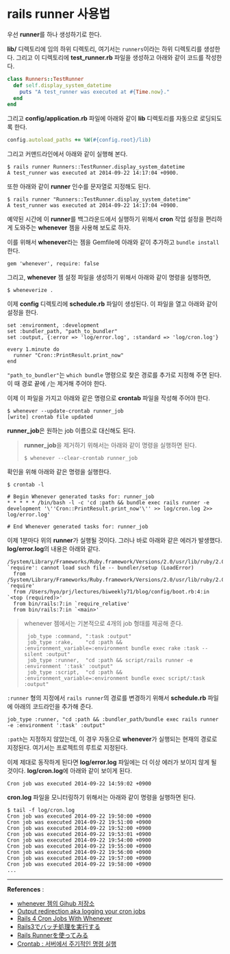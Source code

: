 # rails runner 사용법

우선 **runner**를 하나 생성하기로 한다.

**lib/** 디렉토리에 임의 하위 디렉토리, 여기서는 `runners`이라는 하위 디렉토리를 생성한다. 그리고 이 디렉토리에 **test_runner.rb** 파일을 생성하고 아래와 같이 코드를 작성한다.

```ruby
class Runners::TestRunner
  def self.display_system_datetime
    puts "A test_runner was executed at #{Time.now}."
  end
end
```

그리고 **config/application.rb** 파일에 아래와 같이 **lib** 디렉토리를 자동으로 로딩되도록 한다.

```ruby
config.autoload_paths += %W(#{config.root}/lib)
```

그리고 커맨드라인에서 아래와 같이 실행해 본다.

```
$ rails runner Runners::TestRunner.display_system_datetime
A test_runner was executed at 2014-09-22 14:17:04 +0900.
```

또한 아래와 같이  **runner** 인수를 문자열로 지정해도 된다.

```
$ rails runner "Runners::TestRunner.display_system_datetime"
A test_runner was executed at 2014-09-22 14:17:04 +0900.
```
예약된 시간에 이 **runner**를 백그라운드에서 실행하기 위해서 **cron** 작업 설정을 편리하게 도와주는 **whenever** 젬을 사용해 보도로 하자.

이를 위해서 **whenever**라는 젬을 Gemfile에 아래와 같이 추가하고 `bundle install`한다.

```
gem 'whenever', require: false
```

그리고, **whenever** 젬 설정 파일을 생성하기 위해서 아래와 같이 명령을 실행하면,

```
$ wheneverize .
```

이제 **config** 디렉토리에 **schedule.rb** 파일이 생성된다. 이 파일을 열고 아래와 같이 설정을 한다.

```
set :environment, :development
set :bundler_path, "path_to_bundler"
set :output, {:error => 'log/error.log', :standard => 'log/cron.log'}

every 1.minute do
  runner "Cron::PrintResult.print_now"
end
```

`"path_to_bundler"`는 `which bundle` 명령으로 찾은 경로를 추가로 지정해 주면 된다. 이 때 경로 끝에 `/`는 제거해 주어야 한다.

이제 이 파일을 가지고 아래와 같은 명령으로  **crontab** 파일을 작성해 주어야 한다.

```
$ whenever --update-crontab runner_job
[write] crontab file updated
```

**runner_job**은 원하는 job 이름으로 대신해도 된다.

> **runner_job**을 제거하기 위해서는 아래와 같이 명령을 실행하면 된다.
>```
>$ whenever --clear-crontab runner_job
>```

확인을 위해 아래와 같은 명령을 실행한다.

```
$ crontab -l

# Begin Whenever generated tasks for: runner_job
* * * * * /bin/bash -l -c 'cd :path && bundle exec rails runner -e development '\''Cron::PrintResult.print_now'\'' >> log/cron.log 2>> log/error.log'

# End Whenever generated tasks for: runner_job
```

이제 1분마다 위의 **runner**가 실행될 것이다. 그러나 바로 아래와 같은 에러가 발생했다. **log/error.log**의 내용은 아래와 같다.

```
/System/Library/Frameworks/Ruby.framework/Versions/2.0/usr/lib/ruby/2.0.0/rubygems/core_ext/kernel_require.rb:55:in `require': cannot load such file -- bundler/setup (LoadError)
  from /System/Library/Frameworks/Ruby.framework/Versions/2.0/usr/lib/ruby/2.0.0/rubygems/core_ext/kernel_require.rb:55:in `require'
  from /Users/hyo/prj/lectures/biweekly71/blog/config/boot.rb:4:in `<top (required)>'
  from bin/rails:7:in `require_relative'
  from bin/rails:7:in `<main>'
```

> whenever 젬에서는 기본적으로 4개의 job 형태를 제공해 준다.
>```
>  job_type :command, ":task :output"
>  job_type :rake,    "cd :path && :environment_variable=:environment bundle exec rake :task --silent :output"
>  job_type :runner,  "cd :path && script/rails runner -e :environment ':task' :output"
>  job_type :script,  "cd :path && :environment_variable=:environment bundle exec script/:task :output"
>```

`:runner` 형의 지정에서 `rails runner`의 경로를 변경하기 위해서 **schedule.rb** 파일에 아래의 코드라인을 추가해 준다.

```
job_type :runner, "cd :path && :bundler_path/bundle exec rails runner -e :environment ':task' :output"
```

`:path`는 지정하지 않았는데, 이 경우 자동으로 **whenever**가 실행되는 현재의 경로로 지정된다. 여기서는 프로젝트의 루트로 지정된다.

이제 제대로 동작하게 된다면 **log/error.log** 파일에는 더 이상 에러가 보이지 않게 될 것이다. **log/cron.log**에 아래와 같이 보이게 된다.

```
Cron job was executed 2014-09-22 14:59:02 +0900
```

**cron.log** 파일을 모니터링하기 위해서는 아래와 같이 명령을 실행하면 된다.

```
$ tail -f log/cron.log
Cron job was executed 2014-09-22 19:50:00 +0900
Cron job was executed 2014-09-22 19:51:00 +0900
Cron job was executed 2014-09-22 19:52:00 +0900
Cron job was executed 2014-09-22 19:53:01 +0900
Cron job was executed 2014-09-22 19:54:00 +0900
Cron job was executed 2014-09-22 19:55:00 +0900
Cron job was executed 2014-09-22 19:56:00 +0900
Cron job was executed 2014-09-22 19:57:00 +0900
Cron job was executed 2014-09-22 19:58:00 +0900
...
```

----

**References** :

* [whenever 젬의 Gihub 저장소](https://github.com/javan/whenever)
* [Output redirection aka logging your cron jobs](https://github.com/javan/whenever/wiki/Output-redirection-aka-logging-your-cron-jobs)
* [Rails 4 Cron Jobs With Whenever](http://serdardogruyol.com/?p=156)
* [Rails3でバッチ処理を実行する](http://www.slowlydays.net/wordpress/?p=707)
* [Rails Runnerを使ってみる](http://masa2sei.github.io/blog/2013/02/01/rails-rails-runner/)
* [Crontab : 서버에서 주기적인 명령 실행](http://www.tested.co.kr/board/Study/view/wr_id/15/sca/5)








